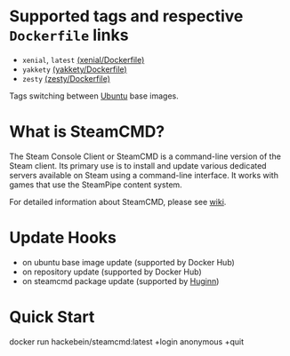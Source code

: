 # Supported tags and respective `Dockerfile` links

* `xenial`, `latest` [(xenial/Dockerfile)](https://github.com/Hackebein/docker-steamcmd/blob/master/xenial/Dockerfile)
* `yakkety` [(yakkety/Dockerfile)](https://github.com/Hackebein/docker-steamcmd/blob/master/yakkety/Dockerfile)
* `zesty` [(zesty/Dockerfile)](https://github.com/Hackebein/docker-steamcmd/blob/master/zesty/Dockerfile)

Tags switching between [Ubuntu](https://hub.docker.com/r/library/ubuntu/) base images.

# What is SteamCMD?

The Steam Console Client or SteamCMD is a command-line version of the Steam client. Its primary use is to install and update various dedicated servers available on Steam using a command-line interface. It works with games that use the SteamPipe content system.

For detailed information about SteamCMD, please see [wiki](https://developer.valvesoftware.com/wiki/SteamCMD).

# Update Hooks

* on ubuntu base image update (supported by Docker Hub)
* on repository update (supported by Docker Hub)
* on steamcmd package update (supported by [Huginn](https://github.com/Hackebein/docker-steamcmd/blob/master/huginn.json))

# Quick Start

docker run hackebein/steamcmd:latest +login anonymous +quit